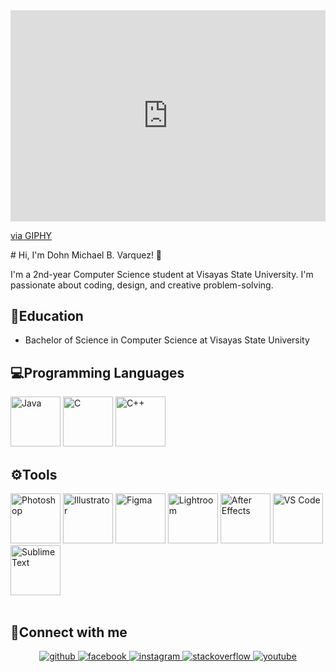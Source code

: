 <div style="width:100%;height:0;padding-bottom:67%;position:relative;"><iframe src="https://giphy.com/embed/3o6ZtpxSZbQRRnwCKQ" width="100%" height="100%" style="position:absolute" frameBorder="0" class="giphy-embed" allowFullScreen></iframe></div><p><a href="https://giphy.com/gifs/studiosoriginals-reaction-gifs-3o6ZtpxSZbQRRnwCKQ">via GIPHY</a></p>
# Hi, I'm Dohn Michael B. Varquez! 👋

I'm a 2nd-year Computer Science student at Visayas State University. I'm passionate about coding, design, and creative problem-solving.

## 📖Education
- Bachelor of Science in Computer Science at Visayas State University

## 💻Programming Languages
<div align="left">
  <img src="https://img.icons8.com/color/48/000000/java-coffee-cup-logo--v1.png" alt="Java" width="80"/>
  <img src="https://img.icons8.com/color/48/000000/c-programming.png" alt="C" width="80"/>
  <img src="https://img.icons8.com/color/48/000000/c-plus-plus-logo.png" alt="C++" width="80"/>
</div>

## ⚙️Tools
<div align="left">
  <img src="https://img.icons8.com/color/48/000000/adobe-photoshop.png" alt="Photoshop" width="80"/>
  <img src="https://img.icons8.com/color/48/000000/adobe-illustrator.png" alt="Illustrator" width="80"/>
  <img src="https://img.icons8.com/color/48/000000/figma.png" alt="Figma" width="80"/>
  <img src="https://img.icons8.com/color/48/000000/adobe-lightroom.png" alt="Lightroom" width="80"/>
  <img src="https://img.icons8.com/color/48/000000/adobe-after-effects.png" alt="After Effects" width="80"/>
  <img src="https://img.icons8.com/color/48/000000/visual-studio-code-2019.png" alt="VS Code" width="80"/>
  <img src="https://img.icons8.com/color/48/000000/sublime-text.png" alt="Sublime Text" width="80"/>
</div>

<br/>  

## 🔗Connect with me  
<div align="center">
<a href="https://github.com/Kikypochiki" target="_blank">
<img src=https://img.shields.io/badge/github-%2324292e.svg?&style=for-the-badge&logo=github&logoColor=white alt=github style="margin-bottom: 5px;" />
</a>
<a href="https://www.facebook.com/kiky.pochiki/" target="_blank">
<img src=https://img.shields.io/badge/facebook-%232E87FB.svg?&style=for-the-badge&logo=facebook&logoColor=white alt=facebook style="margin-bottom: 5px;" />
</a>
<a href="https://www.instagram.com/you_are_notbeautiful_but_i/" target="_blank">
<img src=https://img.shields.io/badge/instagram-%23000000.svg?&style=for-the-badge&logo=instagram&logoColor=white alt=instagram style="margin-bottom: 5px;" />
</a>
<a href="https://stackoverflow.com/users/17220865/dohn-varquez" target="_blank">
<img src=https://img.shields.io/badge/stackoverflow-%23F28032.svg?&style=for-the-badge&logo=stackoverflow&logoColor=white alt=stackoverflow style="margin-bottom: 5px;" />
</a>
<a href="https://www.youtube.com/@dohnvarquez6689" target="_blank">
<img src=https://img.shields.io/badge/youtube-%23EE4831.svg?&style=for-the-badge&logo=youtube&logoColor=white alt=youtube style="margin-bottom: 5px;" />
</a>  
</div>  

<br/>
